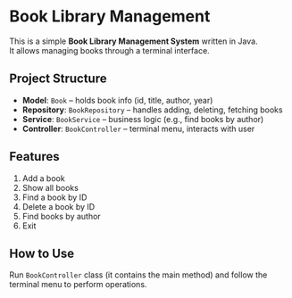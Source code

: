 # Book Library Management

This is a simple **Book Library Management System** written in Java.  
It allows managing books through a terminal interface.

## Project Structure

- **Model**: `Book` – holds book info (id, title, author, year)  
- **Repository**: `BookRepository` – handles adding, deleting, fetching books  
- **Service**: `BookService` – business logic (e.g., find books by author)  
- **Controller**: `BookController` – terminal menu, interacts with user  

## Features

1. Add a book  
2. Show all books  
3. Find a book by ID  
4. Delete a book by ID  
5. Find books by author  
6. Exit  

## How to Use

Run `BookController` class (it contains the main method) and follow the terminal menu to perform operations.
